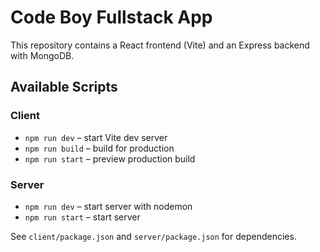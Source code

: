 # Code Boy Fullstack App

This repository contains a React frontend (Vite) and an Express backend with MongoDB.

## Available Scripts

### Client
- `npm run dev` – start Vite dev server
- `npm run build` – build for production
- `npm run start` – preview production build

### Server
- `npm run dev` – start server with nodemon
- `npm run start` – start server

See `client/package.json` and `server/package.json` for dependencies.
